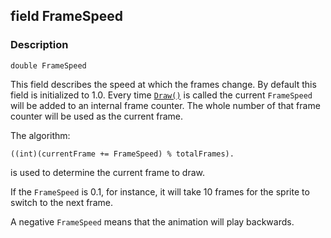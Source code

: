 ## field FrameSpeed ##

### Description ###
	double FrameSpeed
This field describes the speed at which the frames change. By default this field is initialized to 1.0. Every time [`Draw()`](/Video/Sprite/Draw) is called the current `FrameSpeed` will be added to an internal frame counter. The whole number of that frame counter will be used as the current frame.

The algorithm:

	((int)(currentFrame += FrameSpeed) % totalFrames).

is used to determine the current frame to draw.

If the `FrameSpeed` is 0.1, for instance, it will take 10 frames for the sprite to switch to the next frame.

A negative `FrameSpeed` means that the animation will play backwards.